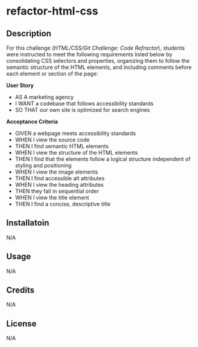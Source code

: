 # refactor-html-css

## Description
For this challenge (*HTML/CSS/Git Challenge: Code Refractor*), students were instructed to meet the following requirements listed below by consolidating CSS selectors and properties, organizing them to follow the semantic structure of the HTML elements, and including comments before each element or section of the page:

**User Story** 
- AS A marketing agency
- I WANT a codebase that follows accessibility standards
- SO THAT our own site is optimized for search engines

**Acceptance Criteria** 
- GIVEN a webpage meets accessibility standards
- WHEN I view the source code
- THEN I find semantic HTML elements
- WHEN I view the structure of the HTML elements
- THEN I find that the elements follow a logical structure independent of styling and positioning
- WHEN I view the image elements
- THEN I find accessible alt attributes
- WHEN I view the heading attributes
- THEN they fall in sequential order
- WHEN I view the title element
- THEN I find a concise, descriptive title

## Installatoin
N/A

## Usage
N/A

## Credits
N/A

## License
N/A